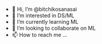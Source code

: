 - 👋 Hi, I’m @bitchikosanasai
- 👀 I’m interested in DS/ML
- 🌱 I’m currently learning ML
- 💞️ I’m looking to collaborate on ML
- 📫 How to reach me ...

<!---
bitchikosanasai/bitchikosanasai is a ✨ special ✨ repository because its `README.md` (this file) appears on your GitHub profile.
You can click the Preview link to take a look at your changes.
--->

